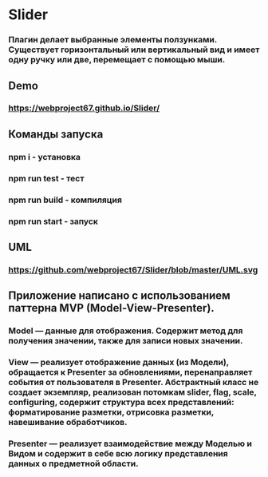 # Slider
### Плагин делает выбранные элементы ползунками. Существует горизонтальный или вертикальный вид и имеет одну ручку или две, перемещает с помощью мыши.

## Demo
### https://webproject67.github.io/Slider/

## Команды запуска
### npm i - установка
### npm run test - тест
### npm run build - компиляция
### npm run start - запуск

## UML
### https://github.com/webproject67/Slider/blob/master/UML.svg

## Приложение написано с использованием паттерна MVP (Model-View-Presenter).
### Model — данные для отображения. Содержит метод для получения значении, также для записи новых значении. 
### View — реализует отображение данных (из Модели), обращается к Presenter за обновлениями, перенаправляет события от пользователя в Presenter. Абстрактный класс не создает экземпляр, реализован потомкам slider, flag, scale, configuring, содержит структура всех представлений: форматирование разметки, отрисовка разметки, навешивание обработчиков.
### Presenter — реализует взаимодействие между Моделью и Видом и содержит в себе всю логику представления данных о предметной области.